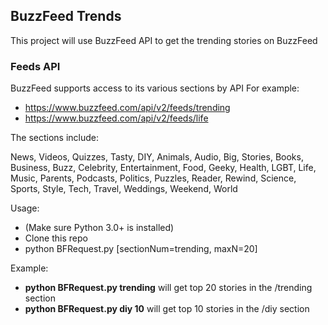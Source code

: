 ## BuzzFeed Trends

This project will use BuzzFeed API to get the trending stories on BuzzFeed

### Feeds API
BuzzFeed supports access to its various sections by API
For example:
- https://www.buzzfeed.com/api/v2/feeds/trending
- https://www.buzzfeed.com/api/v2/feeds/life

The sections include:

News, Videos, Quizzes, Tasty, DIY, Animals, Audio, Big, Stories, Books, Business, Buzz, Celebrity, Entertainment, Food, Geeky, Health, LGBT, Life, Music, Parents, Podcasts, Politics, Puzzles, Reader, Rewind, Science, Sports, Style, Tech, Travel, Weddings, Weekend, World

Usage:

- (Make sure Python 3.0+ is installed)
- Clone this repo
- python BFRequest.py [sectionNum=trending, maxN=20]

Example:

- **python BFRequest.py trending** will get top 20 stories in the /trending section
- **python BFRequest.py diy 10** will get top 10 stories in the /diy section
